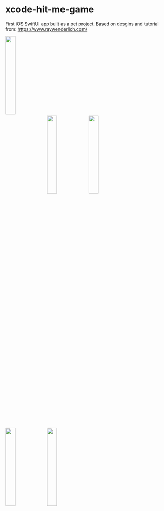 # xcode-hit-me-game

First iOS SwiftUI app built as a pet project. Based on desgins and tutorial from: https://www.raywenderlich.com/

<img src="https://user-images.githubusercontent.com/94206129/183219438-0b21c6d8-d788-4516-9894-c1cadab9e032.png" align = "center" width=25% height=25%> 
<img src="https://user-images.githubusercontent.com/94206129/183220078-bcec2b8a-550c-4ca3-b5eb-fed53ddbd71b.png" width=25% height=25%> 
<img src="https://user-images.githubusercontent.com/94206129/183220084-2e656acd-1b3e-417f-b01f-1ccb73cf7fbb.png" width=25% height=25%> 
<img src="https://user-images.githubusercontent.com/94206129/183220082-32c32094-7618-4266-b5d9-599ea65171b8.png" width=25% height=25%> 
<img src="https://user-images.githubusercontent.com/94206129/183220081-330b4aa4-c02a-4067-9335-545b715e54d6.png" width=25% height=25%>
